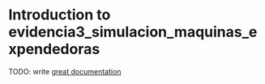 # Introduction to evidencia3_simulacion_maquinas_expendedoras

TODO: write [great documentation](http://jacobian.org/writing/what-to-write/)
